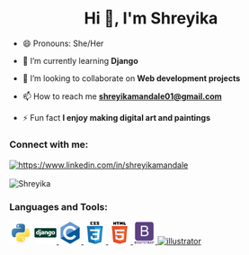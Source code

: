 <h1 align="center">Hi 👋, I'm Shreyika</h1>

- 😄 Pronouns: She/Her

- 🌱 I’m currently learning **Django**

- 👯 I’m looking to collaborate on **Web development projects**

- 📫 How to reach me **shreyikamandale01@gmail.com**

- ⚡ Fun fact **I enjoy making digital art and paintings**

<h3 align="left">Connect with me:</h3>
<p align="left">
<a href="https://linkedin.com/in/https://www.linkedin.com/in/shreyikamandale" target="blank"><img align="center" src="https://raw.githubusercontent.com/rahuldkjain/github-profile-readme-generator/master/src/images/icons/Social/linked-in-alt.svg" alt="https://www.linkedin.com/in/shreyikamandale" height="30" width="40" /></a>
</p>
<p><img align="center" src="https://github-readme-stats.vercel.app/api/top-langs?username=Shreyika&show_icons=true&locale=en&layout=compact" alt="Shreyika" /></p>

<h3 align="left">Languages and Tools:</h3>
<p align="left"> </a> <img src="https://raw.githubusercontent.com/devicons/devicon/master/icons/python/python-original.svg" alt="python" width="40" height="40"/> </a> <a href="https://www.djangoproject.com/" target="_blank"> <img src="https://raw.githubusercontent.com/devicons/devicon/master/icons/django/django-original.svg" alt="django" width="40" height="40"/> </a> <a href="https://www.cprogramming.com/" target="_blank"> <img src="https://raw.githubusercontent.com/devicons/devicon/master/icons/c/c-original.svg" alt="c" width="40" height="40"/> </a> <a href="https://www.w3schools.com/css/" target="_blank"> <img src="https://raw.githubusercontent.com/devicons/devicon/master/icons/css3/css3-original-wordmark.svg" alt="css3" width="40" height="40"/> </a><a href="https://www.w3.org/html/" target="_blank"> <img src="https://raw.githubusercontent.com/devicons/devicon/master/icons/html5/html5-original-wordmark.svg" alt="html5" width="40" height="40"/> <a href="https://getbootstrap.com" target="_blank"> <img src="https://raw.githubusercontent.com/devicons/devicon/master/icons/bootstrap/bootstrap-plain-wordmark.svg" alt="bootstrap" width="40" height="40"/> </a> <a href="https://www.adobe.com/in/products/illustrator.html" target="_blank"> <img src="https://www.vectorlogo.zone/logos/adobe_illustrator/adobe_illustrator-icon.svg" alt="illustrator" width="40" height="40"/> </a> <a href="https://www.python.org" target="_blank"></p>
